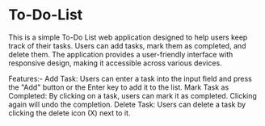 # To-Do-List
This is a simple To-Do List web application designed to help users keep track of their tasks. Users can add tasks, mark them as completed, and delete them. The application provides a user-friendly interface with responsive design, making it accessible across various devices.

Features:-
Add Task: Users can enter a task into the input field and press the "Add" button or the Enter key to add it to the list.
Mark Task as Completed: By clicking on a task, users can mark it as completed. Clicking again will undo the completion.
Delete Task: Users can delete a task by clicking the delete icon (X) next to it.

